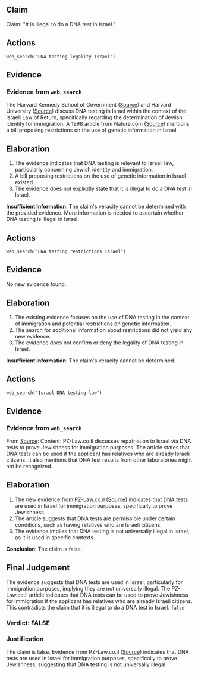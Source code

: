 ## Claim
Claim: "It is illegal to do a DNA test in Israel."

## Actions
```
web_search("DNA testing legality Israel")
```

## Evidence
### Evidence from `web_search`
The Harvard Kennedy School of Government ([Source](https://ideas.repec.org/p/hrv/hksfac/29408321.html)) and Harvard University ([Source](https://dash.harvard.edu/entities/publication/73120379-1b48-6bd4-e053-0100007fdf3b)) discuss DNA testing in Israel within the context of the Israeli Law of Return, specifically regarding the determination of Jewish identity for immigration. A 1998 article from Nature.com ([Source](https://www.nature.com/articles/28247)) mentions a bill proposing restrictions on the use of genetic information in Israel.


## Elaboration
1.  The evidence indicates that DNA testing is relevant to Israeli law, particularly concerning Jewish identity and immigration.
2.  A bill proposing restrictions on the use of genetic information in Israel existed.
3.  The evidence does not explicitly state that it is illegal to do a DNA test in Israel.

**Insufficient Information**: The claim's veracity cannot be determined with the provided evidence. More information is needed to ascertain whether DNA testing is illegal in Israel.


## Actions
```
web_search("DNA testing restrictions Israel")
```

## Evidence
No new evidence found.

## Elaboration
1.  The existing evidence focuses on the use of DNA testing in the context of immigration and potential restrictions on genetic information.
2.  The search for additional information about restrictions did not yield any new evidence.
3.  The evidence does not confirm or deny the legality of DNA testing in Israel.

**Insufficient Information**: The claim's veracity cannot be determined.


## Actions
```
web_search("Israel DNA testing law")
```

## Evidence
### Evidence from `web_search`
From [Source](https://pz-law.co.il/en/blog-en/repatriation-to-israel-via-a-dna-test/): 
Content: PZ-Law.co.il discusses repatriation to Israel via DNA tests to prove Jewishness for immigration purposes. The article states that DNA tests can be used if the applicant has relatives who are already Israeli citizens. It also mentions that DNA test results from other laboratories might not be recognized.


## Elaboration
1.  The new evidence from PZ-Law.co.il ([Source](https://pz-law.co.il/en/blog-en/repatriation-to-israel-via-a-dna-test/)) indicates that DNA tests are used in Israel for immigration purposes, specifically to prove Jewishness.
2.  The article suggests that DNA tests are permissible under certain conditions, such as having relatives who are Israeli citizens.
3.  The evidence implies that DNA testing is not universally illegal in Israel, as it is used in specific contexts.

**Conclusion**: The claim is false.


## Final Judgement
The evidence suggests that DNA tests are used in Israel, particularly for immigration purposes, implying they are not universally illegal. The PZ-Law.co.il article indicates that DNA tests can be used to prove Jewishness for immigration if the applicant has relatives who are already Israeli citizens. This contradicts the claim that it is illegal to do a DNA test in Israel. `false`


### Verdict: FALSE

### Justification
The claim is false. Evidence from PZ-Law.co.il ([Source](https://pz-law.co.il/en/blog-en/repatriation-to-israel-via-a-dna-test/)) indicates that DNA tests are used in Israel for immigration purposes, specifically to prove Jewishness, suggesting that DNA testing is not universally illegal.

